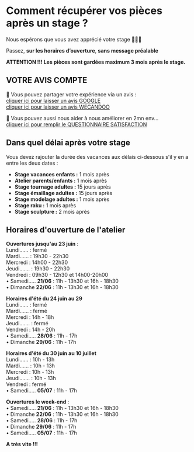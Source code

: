 # Comment récupérer vos pièces après un stage ?

Nous espérons que vous avez apprécié votre stage 🙏🙏🙏   

Passez, **sur les horaires d’ouverture**, **sans message préalable**   

**ATTENTION !!! Les pièces sont gardées maximum 3 mois après le stage.**   



## VOTRE AVIS COMPTE

🙏 Vous pouvez partager votre expérience via un avis :     
[cliquer ici pour laisser un avis GOOGLE](https://g.page/fansdeterre/review?gm)   
[cliquer ici pour laisser un avis WECANDOO](https://wecandoo.fr/atelier/initiation-ceramique-tour-decor-emaillage)  

🙏 Vous pouvez aussi nous aider à nous améliorer en 2mn env...   
[cliquer ici pour remplir le QUESTIONNAIRE SATISFACTION](https://forms.office.com/r/ZMh5YtCtj7)
 
 
## Dans quel délai après votre stage  

Vous devez rajouter la durée des vacances aux délais ci-dessous s'il y en a entre les deux dates :  
- **Stage vacances enfants :** 1 mois après 
- **Atelier parents/enfants :** 1 mois après 
- **Stage tournage adultes :** 15 jours après 
- **Stage émaillage adultes :** 15 jours après 
- **Stage modelage adultes :** 1 mois après 
- **Stage raku :** 1 mois après 
- **Stage sculpture :**  2 mois après  
  

## Horaires d'ouverture de l'atelier      

**Ouvertures jusqu'au 23 juin** :     
Lundi...... : fermé  
Mardi...... : 19h30 - 22h30  
Mercredi :  14h00 - 22h30  
Jeudi....... : 19h30 - 22h30   
Vendredi : 09h30 - 12h30 et 14h00-20h00   
•	Samedi..... **21/06** : 11h - 13h30 et 16h - 18h30   
•	Dimanche **22/06** : 11h - 13h30 et 16h - 18h30  

**Horaires d'été du 24 juin au 29**  
Lundi...... : fermé    
Mardi...... : fermé     
Mercredi :  14h - 18h   
Jeudi....... : fermé   
Vendredi : 14h - 20h  
•	Samedi..... **28/06** : 11h - 17h     
•	Dimanche **29/06** : 11h - 17h   

**Horaires d'été du 30 juin au 10 juillet**  
Lundi...... : 10h - 13h   
Mardi...... : 10h - 13h     
Mercredi :  10h - 13h   
Jeudi....... : 10h - 13h   
Vendredi : fermé  
•	Samedi..... **05/07** : 11h - 17h     
 


**Ouvertures le week-end** :       
•	Samedi..... **21/06** : 11h - 13h30 et 16h - 18h30   
•	Dimanche **22/06** : 11h - 13h30 et 16h - 18h30  
•	Samedi..... **28/06** : 11h - 17h     
•	Dimanche **29/06** : 11h - 17h   
•	Samedi..... **05/07** : 11h - 17h     


  
   
**A très vite !!!**

  

 
 


